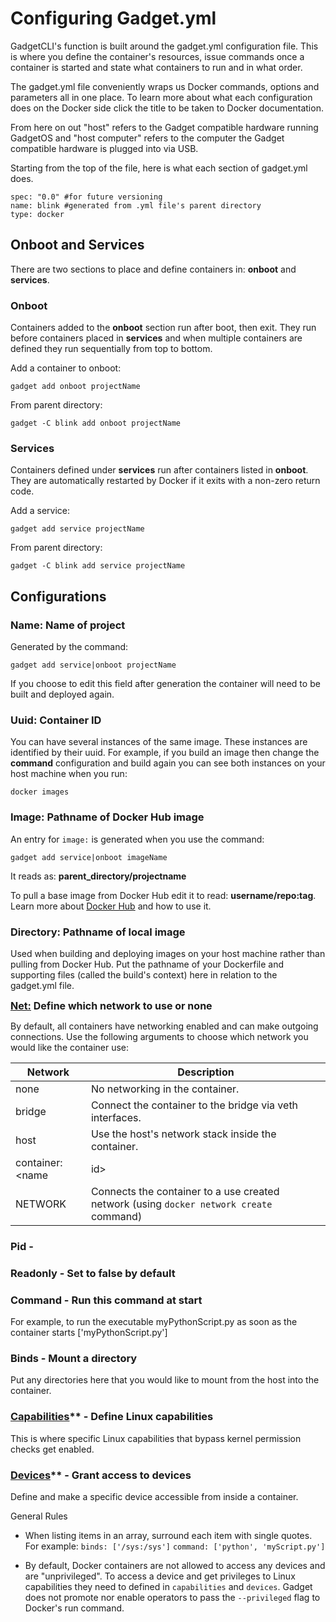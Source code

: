 # Configuring Gadget.yml

GadgetCLI's function is built around the gadget.yml configuration file. This is where you define the container's resources, issue commands once a container is started and state what containers to run and in what order. 

The gadget.yml file conveniently wraps us Docker commands, options and parameters all in one place. To learn more about what each configuration does on the Docker side click the title to be taken to Docker documentation.

From here on out "host" refers to the Gadget compatible hardware running GadgetOS and "host computer" refers to the computer the Gadget compatible hardware is plugged into via USB.

Starting from the top of the file, here is what each section of gadget.yml does. 

```
spec: "0.0" #for future versioning
name: blink #generated from .yml file's parent directory 
type: docker 
```

## Onboot and Services

There are two sections to place and define containers in: **onboot** and **services**. 


### Onboot

Containers added to the **onboot** section run after boot, then exit. They run before containers placed in **services** and when multiple containers are defined they run sequentially from top to bottom. 

Add a container to onboot:

```
gadget add onboot projectName
```
	
From parent directory:
	
```
gadget -C blink add onboot projectName
```


### Services

Containers defined under **services** run after containers listed in **onboot**. They are automatically restarted by Docker if it exits with a non-zero return code. 

Add a service:

```
gadget add service projectName
```
	
From parent directory:
	
```
gadget -C blink add service projectName
```

## Configurations

### Name: Name of project

Generated by the command:

```	
gadget add service|onboot projectName
``` 
	
If you choose to edit this field after generation the container will need to be built and deployed again.
	
### Uuid: Container ID

You can have several instances of the same image. These instances are identified by their uuid. For example, if you build an image then change the **command** configuration and build again you can see both instances on your host machine when you run:
	
```
docker images
```
	
### Image: Pathname of Docker Hub image

An entry for `image:` is generated when you use the command:

```
gadget add service|onboot imageName
```
	
It reads as: **parent_directory/projectname**
	
To pull a base image from Docker Hub edit it to read: **username/repo:tag**. Learn more about [Docker Hub](https://docs.docker.com/docker-hub/) and how to use it.
	
### Directory: Pathname of local image

Used when building and deploying images on your host machine rather than pulling from Docker Hub. Put the pathname of your Dockerfile and supporting files (called the build's context) here in relation to the gadget.yml file. 
	
<span style="font-size: 16px">**[Net:](https://docs.docker.com/engine/reference/run/#network-settings) Define which network to use or none**</span>

By default, all containers have networking enabled and can make outgoing connections. Use the following arguments to choose which network you would like the container use:

| Network                | Description                                                                             |
|------------------------|-----------------------------------------------------------------------------------------|
| none                   | No networking in the container.                                                         |
| bridge                 | Connect the container to the bridge via veth interfaces.                                |
| host                   | Use the host's network stack inside the container.                                      |
| container: <name | id> | Use the network stack or another container, specified via its __name__ or __id__        |
| NETWORK                | Connects the container to a use created network (using `docker network create` command) |



### Pid - 

### Readonly - Set to false by default
### Command - Run this command at start
	
For example, to run the executable myPythonScript.py as soon as the container starts ['myPythonScript.py'] 
	
### Binds - Mount a directory 
	
Put any directories here that you would like to mount from the host into the container. 

### [Capabilities](http://man7.org/linux/man-pages/man7/capabilities.7.html)** - Define Linux capabilities
	
This is where specific Linux capabilities that bypass kernel permission checks get enabled.


### [Devices](https://docs.docker.com/engine/reference/run/#runtime-privilege-and-linux-capabilities)** - Grant access to devices
	
Define and make a specific device accessible from inside a container.



General Rules

* When listing items in an array, surround each item with single quotes. For example:
	`binds: ['/sys:/sys']`
	`command: ['python', 'myScript.py']`
	
* By default, Docker containers are not allowed to access any devices and are "unprivileged". To access a device and get privileges to Linux capabilities they need to defined in `capabilities` and `devices`. Gadget does not promote nor enable operators to pass the `--privileged` flag to Docker's run command.




